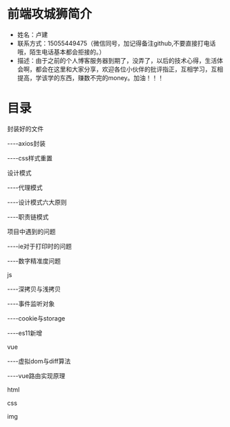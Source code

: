 <!--
 * @Autor: 卢建
 * @LastEditors: 卢建
 * @Description: 目录及联系方式
 * @Date: 2021-02-01 09:54:23
 * @LastEditTime: 2021-02-25 09:17:06
-->
# 前端攻城狮简介
* 姓名：卢建
* 联系方式：15055449475（微信同号，加记得备注github,不要直接打电话哦，陌生电话基本都会拒接的。）
* 描述：由于之前的个人博客服务器到期了，没弄了，以后的技术心得，生活体会啊，都会在这里和大家分享，欢迎各位小伙伴的批评指正，互相学习，互相提高，学该学的东西，赚数不完的money。加油！！！

# 目录

封装好的文件

----axios封装

----css样式重置

设计模式

----代理模式

----设计模式六大原则

----职责链模式

项目中遇到的问题

----ie对于打印时的问题

----数字精准度问题

js

----深拷贝与浅拷贝

----事件监听对象

----cookie与storage

----es11新增

vue

----虚拟dom与diff算法

----vue路由实现原理

html

css

img